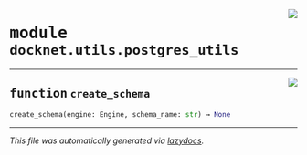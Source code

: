 <!-- markdownlint-disable -->

<a href="https://github.com/khulnasoft/docknet/blob/main/backend/src/docknet/utils/postgres_utils.py#L0"><img align="right" style="float:right;" src="https://img.shields.io/badge/-source-cccccc?style=flat-square"></a>

# <kbd>module</kbd> `docknet.utils.postgres_utils`





---

<a href="https://github.com/khulnasoft/docknet/blob/main/backend/src/docknet/utils/postgres_utils.py#L7"><img align="right" style="float:right;" src="https://img.shields.io/badge/-source-cccccc?style=flat-square"></a>

## <kbd>function</kbd> `create_schema`

```python
create_schema(engine: Engine, schema_name: str) → None
```








---

_This file was automatically generated via [lazydocs](https://github.com/khulnasoft/lazydocs)._
